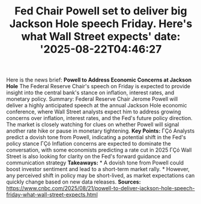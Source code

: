 ﻿---
title: "Fed Chair Powell set to deliver big Jackson Hole speech Friday. Here's what Wall Street expects'
date: '2025-08-22T04:46:27"
category: "Markets"
summary: ""
slug: "fed chair powell set to deliver big jackson hole speech frid"
source_urls:
  - "https://www.cnbc.com/2025/08/21/powell-to-deliver-jackson-hole-speech-friday-what-wall-street-expects.html"
seo:
  title: "Fed Chair Powell set to deliver big Jackson Hole speech Friday. Here's what Wall Street expects | Hash n Hedge'
  description: '"
  keywords: ["news", "markets", "brief"]
---
Here is the news brief:  **Powell to Address Economic Concerns at Jackson Hole**  The Federal Reserve Chair's speech on Friday is expected to provide insight into the central bank's stance on inflation, interest rates, and monetary policy.  Summary: Federal Reserve Chair Jerome Powell will deliver a highly anticipated speech at the annual Jackson Hole economic conference, where Wall Street analysts expect him to address growing concerns over inflation, interest rates, and the Fed's future policy direction. The market is closely watching for clues on whether Powell will signal another rate hike or pause in monetary tightening.  **Key Points:**  ΓÇó Analysts predict a dovish tone from Powell, indicating a potential shift in the Fed's policy stance ΓÇó Inflation concerns are expected to dominate the conversation, with some economists predicting a rate cut in 2025 ΓÇó Wall Street is also looking for clarity on the Fed's forward guidance and communication strategy  **Takeaways:**  * A dovish tone from Powell could boost investor sentiment and lead to a short-term market rally. * However, any perceived shift in policy may be short-lived, as market expectations can quickly change based on new data releases.  **Sources:** https://www.cnbc.com/2025/08/21/powell-to-deliver-jackson-hole-speech-friday-what-wall-street-expects.html 
